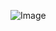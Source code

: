   ![Image](https://github.com/user-attachments/assets/31cb2943-d78c-4c39-8a40-d17604942228)
  
 
  
 
 
